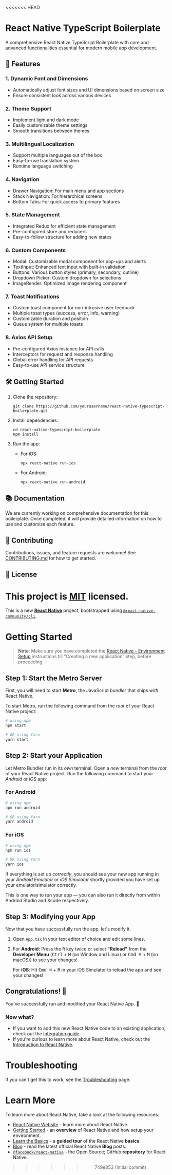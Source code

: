 <<<<<<< HEAD
# React Native TypeScript Boilerplate

A comprehensive React Native TypeScript Boilerplate with core and advanced functionalities essential for modern mobile app development.

## 🚀 Features

### 1. Dynamic Font and Dimensions
- Automatically adjust font sizes and UI dimensions based on screen size
- Ensure consistent look across various devices

### 2. Theme Support
- Implement light and dark mode
- Easily customizable theme settings
- Smooth transitions between themes

### 3. Multilingual Localization
- Support multiple languages out of the box
- Easy-to-use translation system
- Runtime language switching

### 4. Navigation
- Drawer Navigation: For main menu and app sections
- Stack Navigation: For hierarchical screens
- Bottom Tabs: For quick access to primary features

### 5. State Management
- Integrated Redux for efficient state management
- Pre-configured store and reducers
- Easy-to-follow structure for adding new states

### 6. Custom Components
- Modal: Customizable modal component for pop-ups and alerts
- TextInput: Enhanced text input with built-in validation
- Buttons: Various button styles (primary, secondary, outline)
- Dropdown Picker: Custom dropdown for selections
- ImageRender: Optimized image rendering component

### 7. Toast Notifications
- Custom toast component for non-intrusive user feedback
- Multiple toast types (success, error, info, warning)
- Customizable duration and position
- Queue system for multiple toasts

### 8. Axios API Setup
- Pre-configured Axios instance for API calls
- Interceptors for request and response handling
- Global error handling for API requests
- Easy-to-use API service structure

## 🛠 Getting Started

1. Clone the repository:
   ```
   git clone https://github.com/yourusername/react-native-typescript-boilerplate.git
   ```

2. Install dependencies:
   ```
   cd react-native-typescript-boilerplate
   npm install
   ```

3. Run the app:
   - For iOS:
     ```
     npx react-native run-ios
     ```
   - For Android:
     ```
     npx react-native run-android
     ```

## 📚 Documentation

We are currently working on comprehensive documentation for this boilerplate. Once completed, it will provide detailed information on how to use and customize each feature.

## 🤝 Contributing

Contributions, issues, and feature requests are welcome! See [CONTRIBUTING.md](CONTRIBUTING.md) for how to get started.

## 📝 License

This project is [MIT](LICENSE) licensed.
=======
This is a new [**React Native**](https://reactnative.dev) project, bootstrapped using [`@react-native-community/cli`](https://github.com/react-native-community/cli).

# Getting Started

>**Note**: Make sure you have completed the [React Native - Environment Setup](https://reactnative.dev/docs/environment-setup) instructions till "Creating a new application" step, before proceeding.

## Step 1: Start the Metro Server

First, you will need to start **Metro**, the JavaScript _bundler_ that ships _with_ React Native.

To start Metro, run the following command from the _root_ of your React Native project:

```bash
# using npm
npm start

# OR using Yarn
yarn start
```

## Step 2: Start your Application

Let Metro Bundler run in its _own_ terminal. Open a _new_ terminal from the _root_ of your React Native project. Run the following command to start your _Android_ or _iOS_ app:

### For Android

```bash
# using npm
npm run android

# OR using Yarn
yarn android
```

### For iOS

```bash
# using npm
npm run ios

# OR using Yarn
yarn ios
```

If everything is set up _correctly_, you should see your new app running in your _Android Emulator_ or _iOS Simulator_ shortly provided you have set up your emulator/simulator correctly.

This is one way to run your app — you can also run it directly from within Android Studio and Xcode respectively.

## Step 3: Modifying your App

Now that you have successfully run the app, let's modify it.

1. Open `App.tsx` in your text editor of choice and edit some lines.
2. For **Android**: Press the <kbd>R</kbd> key twice or select **"Reload"** from the **Developer Menu** (<kbd>Ctrl</kbd> + <kbd>M</kbd> (on Window and Linux) or <kbd>Cmd ⌘</kbd> + <kbd>M</kbd> (on macOS)) to see your changes!

   For **iOS**: Hit <kbd>Cmd ⌘</kbd> + <kbd>R</kbd> in your iOS Simulator to reload the app and see your changes!

## Congratulations! :tada:

You've successfully run and modified your React Native App. :partying_face:

### Now what?

- If you want to add this new React Native code to an existing application, check out the [Integration guide](https://reactnative.dev/docs/integration-with-existing-apps).
- If you're curious to learn more about React Native, check out the [Introduction to React Native](https://reactnative.dev/docs/getting-started).

# Troubleshooting

If you can't get this to work, see the [Troubleshooting](https://reactnative.dev/docs/troubleshooting) page.

# Learn More

To learn more about React Native, take a look at the following resources:

- [React Native Website](https://reactnative.dev) - learn more about React Native.
- [Getting Started](https://reactnative.dev/docs/environment-setup) - an **overview** of React Native and how setup your environment.
- [Learn the Basics](https://reactnative.dev/docs/getting-started) - a **guided tour** of the React Native **basics**.
- [Blog](https://reactnative.dev/blog) - read the latest official React Native **Blog** posts.
- [`@facebook/react-native`](https://github.com/facebook/react-native) - the Open Source; GitHub **repository** for React Native.
>>>>>>> 749e853 (Initial commit)
